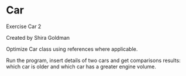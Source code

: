 # Car

Exercise Car 2

Created by Shira Goldman

Optimize Car class using references where applicable.

Run the program, insert details of two cars and get comparisons results: which car is older and which car has a greater engine volume.
